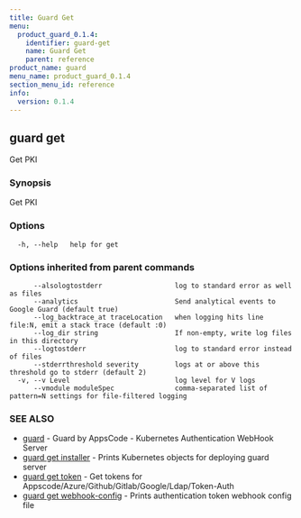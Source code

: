 ```yaml
---
title: Guard Get
menu:
  product_guard_0.1.4:
    identifier: guard-get
    name: Guard Get
    parent: reference
product_name: guard
menu_name: product_guard_0.1.4
section_menu_id: reference
info:
  version: 0.1.4
---
```


## guard get

Get PKI

### Synopsis

Get PKI

### Options

```
  -h, --help   help for get
```

### Options inherited from parent commands

```
      --alsologtostderr                  log to standard error as well as files
      --analytics                        Send analytical events to Google Guard (default true)
      --log_backtrace_at traceLocation   when logging hits line file:N, emit a stack trace (default :0)
      --log_dir string                   If non-empty, write log files in this directory
      --logtostderr                      log to standard error instead of files
      --stderrthreshold severity         logs at or above this threshold go to stderr (default 2)
  -v, --v Level                          log level for V logs
      --vmodule moduleSpec               comma-separated list of pattern=N settings for file-filtered logging
```

### SEE ALSO

* [guard](/products/guard/0.1.4/reference/guard)	 - Guard by AppsCode - Kubernetes Authentication WebHook Server
* [guard get installer](/products/guard/0.1.4/reference/guard_get_installer)	 - Prints Kubernetes objects for deploying guard server
* [guard get token](/products/guard/0.1.4/reference/guard_get_token)	 - Get tokens for Appscode/Azure/Github/Gitlab/Google/Ldap/Token-Auth
* [guard get webhook-config](/products/guard/0.1.4/reference/guard_get_webhook-config)	 - Prints authentication token webhook config file

